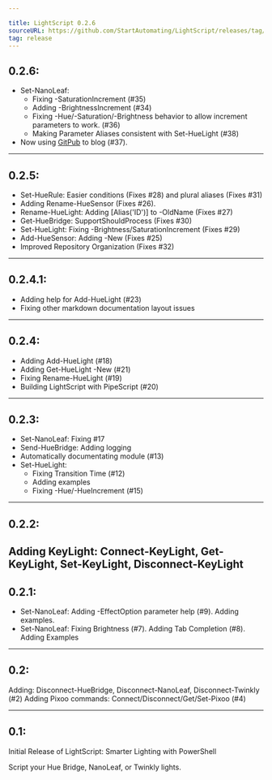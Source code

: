 ```yaml
---

title: LightScript 0.2.6
sourceURL: https://github.com/StartAutomating/LightScript/releases/tag/v0.2.6
tag: release
---
```

## 0.2.6:
* Set-NanoLeaf:
    * Fixing -SaturationIncrement (#35)
    * Adding -BrightnessIncrement (#34)
    * Fixing -Hue/-Saturation/-Brightness behavior to allow increment parameters to work. (#36)
    * Making Parameter Aliases consistent with Set-HueLight (#38)
* Now using [GitPub](https://github.com/StartAutomating/GitPub) to blog (#37).
---

## 0.2.5:
* Set-HueRule:  Easier conditions (Fixes #28) and plural aliases (Fixes #31)
* Adding Rename-HueSensor (Fixes #26).
* Rename-HueLight: Adding [Alias('ID')] to -OldName (Fixes #27)
* Get-HueBridge:  SupportShouldProcess (Fixes #30)
* Set-HueLight:  Fixing -Brightness/SaturationIncrement (Fixes #29)
* Add-HueSensor:  Adding -New (Fixes #25)
* Improved Repository Organization (Fixes #32)
---

## 0.2.4.1:
* Adding help for Add-HueLight (#23)
* Fixing other markdown documentation layout issues
---

## 0.2.4:
* Adding Add-HueLight (#18)
* Adding Get-HueLight -New (#21)
* Fixing Rename-HueLight (#19)
* Building LightScript with PipeScript (#20)
---

## 0.2.3:
* Set-NanoLeaf:  Fixing #17
* Send-HueBridge:  Adding logging
* Automatically documentating module (#13)
* Set-HueLight:
  * Fixing Transition Time (#12)
  * Adding examples
  * Fixing -Hue/-HueIncrement (#15)   
---

## 0.2.2:
Adding KeyLight: Connect-KeyLight, Get-KeyLight, Set-KeyLight, Disconnect-KeyLight
---
## 0.2.1:
* Set-NanoLeaf:  Adding -EffectOption parameter help (#9).  Adding examples.
* Set-NanoLeaf:  Fixing Brightness (#7).  Adding Tab Completion (#8).  Adding Examples
---
## 0.2:
Adding: Disconnect-HueBridge, Disconnect-NanoLeaf, Disconnect-Twinkly (#2)
Adding Pixoo commands: Connect/Disconnect/Get/Set-Pixoo (#4)

---
## 0.1:
Initial Release of LightScript:  Smarter Lighting with PowerShell

Script your Hue Bridge, NanoLeaf, or Twinkly lights.
